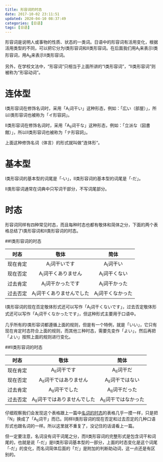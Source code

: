 ```yaml
---
title: 形容词的时态
date: 2017-10-02 23:11:51
updated: 2020-04-10 08:37:49
categories: [日语]
tags: [日语]
---
```


形容词是说明人或事物的性质、状态的一类词。日语中的形容词有活用变化，根据活用类型的不同，可以把它分为Ⅰ类形容词和Ⅱ类形容词。在后面我们用A<sub>Ⅰ</sub>来表示Ⅰ类形容词，用A<sub>Ⅱ</sub>来表示Ⅱ类形容词。

另外，在学校文法中，“形容词”只相当于上面所讲的“Ⅰ类形容词”，“Ⅱ类形容词”则被称为“形容动词”。

# 连体型

Ⅰ类形容词在修饰名词时，采用「A<sub>Ⅰ</sub>词干い」这种形态，例如：「<span lang="ja">広い（部屋）</span>」，所以Ⅰ类形容词也被称为「イ形容詞」。

Ⅱ类形容词在修饰名词时，采用「A<sub>Ⅱ</sub>词干な」这种形态，例如：「<span lang="ja">立派な（図書館）</span>」，所以Ⅱ类形容词也被称为「ナ形容詞」。

上面这种修饰名词（体言）的形式就叫做”连体形“。

# 基本型

Ⅰ类形容词的基本型的词尾是「‐い」，Ⅱ类形容词的基本型的词尾是「‐だ」。

Ⅱ类形容词通常在词典中只写词干部分，不写词尾部分。

# 时态

形容词同样有四种常见时态，而且每种时态也都有敬体和简体之分，下面的两个表格总结了Ⅰ类形容词和Ⅱ类形容词的时态。

##Ⅰ类形容词的时态

|   时态   |                            敬体                            |                        简体                        |
|:--------:|:----------------------------------------------------------:|:--------------------------------------------------:|
| 现在肯定 |       <span lang="ja">A<sub>Ⅰ</sub>词干いです</span>       |     <span lang="ja">A<sub>Ⅰ</sub>词干い</span>     |
| 现在否定 |    <span lang="ja">A<sub>Ⅰ</sub>词干くありません</span>    |   <span lang="ja">A<sub>Ⅰ</sub>词干くない</span>   |
| 过去肯定 |     <span lang="ja">A<sub>Ⅰ</sub>词干かったです</span>     |   <span lang="ja">A<sub>Ⅰ</sub>词干かった</span>   |
| 过去否定 | <span lang="ja">A<sub>Ⅰ</sub>词干くありませんでした</span> | <span lang="ja">A<sub>Ⅰ</sub>词干くなかった</span> |

Ⅰ类形容词的现在否定敬体形式还可以写作「A<sub>Ⅰ</sub>词干くないです」，过去否定敬体形式还可以写作「A<sub>Ⅰ</sub>词干くなかったです」，但这种形式主要用于口语中。

几乎所有的Ⅰ类形容词都遵循上面的规则，但是有一个特例，就是「いい」，它只有现在肯定时态符合上面的规则，而其他三种时态，需要先变作「よい」，然后再把「よい」按照上面的规则进行变化。

##Ⅱ类形容词的时态

|   时态   |                             敬体                             |                         简体                         |
|:--------:|:------------------------------------------------------------:|:----------------------------------------------------:|
| 现在肯定 |         <span lang="ja">A<sub>Ⅱ</sub>词干です</span>         |      <span lang="ja">A<sub>Ⅱ</sub>词干だ</span>      |
| 现在否定 |    <span lang="ja">A<sub>Ⅱ</sub>词干ではありません</span>    |   <span lang="ja">A<sub>Ⅱ</sub>词干ではない</span>   |
| 过去肯定 |        <span lang="ja">A<sub>Ⅱ</sub>词干でした</span>        |    <span lang="ja">A<sub>Ⅱ</sub>词干だった</span>    |
| 过去否定 | <span lang="ja">A<sub>Ⅱ</sub>词干ではありませんでした</span> | <span lang="ja">A<sub>Ⅱ</sub>词干ではなかった</span> |

仔细观察我们会发现这个表格跟上一篇中[名词的时态](/2017/10/01/my-japanese-learning-notes-19/)的表格几乎一摸一样，只是把「N」换成了「A<sub>Ⅱ</sub>词干」而已。同样Ⅱ类形容词的现在否定和过去否定的几种口语形式也跟名词的一样。所以这里就不重复了，没记住的话请看上一篇。

但一定要注意，名词没有词干词尾之分，而Ⅱ类形容词的完整形式是包含词干和词尾的，也就是说「‐だ」是Ⅱ类形容词基本型的一部分，上面的时态变化是这个词尾「‐だ」的变化，而名词简体后面的「だ」是附加的判断助动词，这一点还是有区别的。